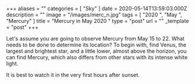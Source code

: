 +++
aliases = ""
categories = [ "Sky" ]
date = 2020-05-14T13:59:03.000Z
description = ""
image = "/images/merc_n.jpg"
tags = [ "2020 ", "May ", "Mercury" ]
title = "Mercury in May 2020 "
type = "post"
url = ""
_template = "post"
+++

Let's assume you are going to observe Mercury from May 15 to 22. What needs to be done to determine its location? To begin with, find Venus, the largest and brightest star, and a little lower, almost above the horizon, you can find Mercury, which also differs from other stars with its intense white light.  
  
It is best to watch it in the very first hours after sunset.
